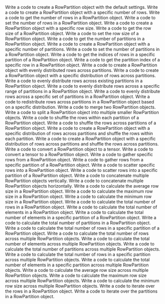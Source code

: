 Write a code to create a RowPartition object with the default settings.
Write a code to create a RowPartition object with a specific number of rows.
Write a code to get the number of rows in a RowPartition object.
Write a code to set the number of rows in a RowPartition object.
Write a code to create a RowPartition object with a specific row size.
Write a code to get the row size of a RowPartition object.
Write a code to set the row size of a RowPartition object.
Write a code to get the number of partitions in a RowPartition object.
Write a code to create a RowPartition object with a specific number of partitions.
Write a code to set the number of partitions in a RowPartition object.
Write a code to get the indices of rows in a specific partition of a RowPartition object.
Write a code to get the partition index of a specific row in a RowPartition object.
Write a code to create a RowPartition object with evenly distributed rows across partitions.
Write a code to create a RowPartition object with a specific distribution of rows across partitions.
Write a code to evenly distribute rows across existing partitions in a RowPartition object.
Write a code to evenly distribute rows across a specific range of partitions in a RowPartition object.
Write a code to evenly distribute rows across a specific set of partitions in a RowPartition object.
Write a code to redistribute rows across partitions in a RowPartition object based on a specific distribution.
Write a code to merge two RowPartition objects.
Write a code to split a RowPartition object into multiple smaller RowPartition objects.
Write a code to shuffle the rows within each partition of a RowPartition object.
Write a code to shuffle the rows across partitions of a RowPartition object.
Write a code to create a RowPartition object with a specific distribution of rows across partitions and shuffle the rows within each partition.
Write a code to create a RowPartition object with a specific distribution of rows across partitions and shuffle the rows across partitions.
Write a code to convert a RowPartition object to a tensor.
Write a code to convert a tensor to a RowPartition object.
Write a code to gather specific rows from a RowPartition object.
Write a code to gather rows from a specific partition of a RowPartition object.
Write a code to scatter specific rows into a RowPartition object.
Write a code to scatter rows into a specific partition of a RowPartition object.
Write a code to concatenate multiple RowPartition objects vertically.
Write a code to concatenate multiple RowPartition objects horizontally.
Write a code to calculate the average row size in a RowPartition object.
Write a code to calculate the maximum row size in a RowPartition object.
Write a code to calculate the minimum row size in a RowPartition object.
Write a code to calculate the total number of rows in a RowPartition object.
Write a code to calculate the total number of elements in a RowPartition object.
Write a code to calculate the total number of elements in a specific partition of a RowPartition object.
Write a code to calculate the total number of partitions in a RowPartition object.
Write a code to calculate the total number of rows in a specific partition of a RowPartition object.
Write a code to calculate the total number of rows across multiple RowPartition objects.
Write a code to calculate the total number of elements across multiple RowPartition objects.
Write a code to calculate the total number of partitions across multiple RowPartition objects.
Write a code to calculate the total number of rows in a specific partition across multiple RowPartition objects.
Write a code to calculate the total number of elements in a specific partition across multiple RowPartition objects.
Write a code to calculate the average row size across multiple RowPartition objects.
Write a code to calculate the maximum row size across multiple RowPartition objects.
Write a code to calculate the minimum row size across multiple RowPartition objects.
Write a code to iterate over the rows in a RowPartition object.
Write a code to iterate over the partitions in a RowPartition object.